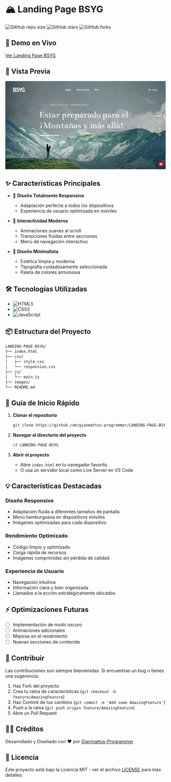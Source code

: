 # 🏔 Landing Page BSYG

![GitHub repo size](https://img.shields.io/github/repo-size/gianmattus-programmer/LANDING-PAGE-BSYG)
![GitHub stars](https://img.shields.io/github/stars/gianmattus-programmer/LANDING-PAGE-BSYG)
![GitHub forks](https://img.shields.io/github/forks/gianmattus-programmer/LANDING-PAGE-BSYG)

## 🚀 Demo en Vivo

[Ver Landing Page BSYG](https://landingpage-bsyg.netlify.app)

## 📸 Vista Previa

<div align="center">
  <img src="./images/bsyg.png" alt="BSYG Landing Page Preview">
</div>

## ✨ Características Principales

- 📱 **Diseño Totalmente Responsive**
  - Adaptación perfecta a todos los dispositivos
  - Experiencia de usuario optimizada en móviles
  
- 🎯 **Interactividad Moderna**
  - Animaciones suaves al scroll
  - Transiciones fluidas entre secciones
  - Menú de navegación interactivo
  
- 🎨 **Diseño Minimalista**
  - Estética limpia y moderna
  - Tipografía cuidadosamente seleccionada
  - Paleta de colores armoniosa

## 🛠 Tecnologías Utilizadas

- ![HTML5](https://img.shields.io/badge/HTML5-E34F26?style=for-the-badge&logo=html5&logoColor=white)
- ![CSS3](https://img.shields.io/badge/CSS3-1572B6?style=for-the-badge&logo=css3&logoColor=white)
- ![JavaScript](https://img.shields.io/badge/JavaScript-F7DF1E?style=for-the-badge&logo=javascript&logoColor=black)

## 📦 Estructura del Proyecto

```
LANDING-PAGE-BSYG/
├── index.html
├── css/
│   ├── style.css
│   └── responsive.css
├── js/
│   └── main.js
├── images/
└── README.md
```

## 🚀 Guía de Inicio Rápido

1. **Clonar el repositorio**
   ```bash
   git clone https://github.com/gianmattus-programmer/LANDING-PAGE-BSYG.git
   ```

2. **Navegar al directorio del proyecto**
   ```bash
   cd LANDING-PAGE-BSYG
   ```

3. **Abrir el proyecto**
   - Abre `index.html` en tu navegador favorito
   - O usa un servidor local como Live Server en VS Code

## 💡 Características Destacadas

### Diseño Responsive
- Adaptación fluida a diferentes tamaños de pantalla
- Menú hamburguesa en dispositivos móviles
- Imágenes optimizadas para cada dispositivo

### Rendimiento Optimizado
- Código limpio y optimizado
- Carga rápida de recursos
- Imágenes comprimidas sin pérdida de calidad

### Experiencia de Usuario
- Navegación intuitiva
- Información clara y bien organizada
- Llamados a la acción estratégicamente ubicados

## ⚡️ Optimizaciones Futuras

- [ ] Implementación de modo oscuro
- [ ] Animaciones adicionales
- [ ] Mejoras en el rendimiento
- [ ] Nuevas secciones de contenido

## 🤝 Contribuir

Las contribuciones son siempre bienvenidas. Si encuentras un bug o tienes una sugerencia:

1. Haz Fork del proyecto
2. Crea tu rama de características (`git checkout -b feature/AmazingFeature`)
3. Haz Commit de tus cambios (`git commit -m 'Add some AmazingFeature'`)
4. Push a la rama (`git push origin feature/AmazingFeature`)
5. Abre un Pull Request

## 👨‍💻 Créditos

Desarrollado y Diseñado con ❤️ por [Gianmattus-Programmer](https://github.com/gianmattus-programmer)

## 📄 Licencia

Este proyecto está bajo la Licencia MIT - ver el archivo [LICENSE](LICENSE) para más detalles.
